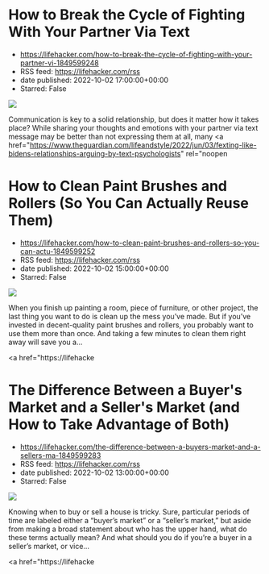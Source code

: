 # How to Break the Cycle of Fighting With Your Partner Via Text
 - https://lifehacker.com/how-to-break-the-cycle-of-fighting-with-your-partner-vi-1849599248
 - RSS feed: https://lifehacker.com/rss
 - date published: 2022-10-02 17:00:00+00:00
 - Starred: False

<img src="https://i.kinja-img.com/gawker-media/image/upload/s--Y8VDLdZP--/c_fit,fl_progressive,q_80,w_636/85a478b130cb53b2bba8fe8647e0e742.jpg" /><p>Communication is key to a solid relationship, but does it matter how it takes place? While sharing your thoughts and emotions with your partner via text message may be better than not expressing them at all, many <a href="https://www.theguardian.com/lifeandstyle/2022/jun/03/fexting-like-bidens-relationships-arguing-by-text-psychologists" rel="noopen

# How to Clean Paint Brushes and Rollers (So You Can Actually Reuse Them)
 - https://lifehacker.com/how-to-clean-paint-brushes-and-rollers-so-you-can-actu-1849599252
 - RSS feed: https://lifehacker.com/rss
 - date published: 2022-10-02 15:00:00+00:00
 - Starred: False

<img src="https://i.kinja-img.com/gawker-media/image/upload/s--Zi9WASmp--/c_fit,fl_progressive,q_80,w_636/cc528742000feff39d5cb14710cfe068.jpg" /><p>When you finish up painting a room, piece of furniture, or other project, the last thing you want to do is clean up the mess you’ve made. But if you’ve invested in decent-quality paint brushes and rollers, you probably want to use them more than once. And taking a few minutes to clean them right away will save you a…</p><p><a href="https://lifehacke

# The Difference Between a Buyer's Market and a Seller's Market (and How to Take Advantage of Both)
 - https://lifehacker.com/the-difference-between-a-buyers-market-and-a-sellers-ma-1849599283
 - RSS feed: https://lifehacker.com/rss
 - date published: 2022-10-02 13:00:00+00:00
 - Starred: False

<img src="https://i.kinja-img.com/gawker-media/image/upload/s--cFRd2Lpo--/c_fit,fl_progressive,q_80,w_636/6ec9ffe90e812cd1ad272a999d21c67e.jpg" /><p>Knowing when to buy or sell a house is tricky. Sure, particular periods of time are labeled either a “buyer’s market” or a “seller’s market,” but aside from making a broad statement about who has the upper hand, what do these terms actually mean? And what should you do if you’re a buyer in a seller’s market, or vice…</p><p><a href="https://lifehacke
